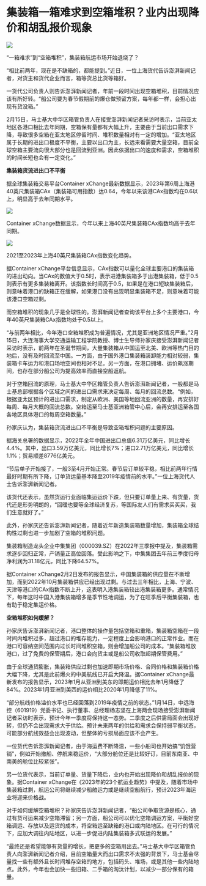 # 集装箱一箱难求到空箱堆积？业内出现降价和胡乱报价现象

![](https://inews.gtimg.com/newsapp_bt/0/15669037899/1000)

“一箱难求”到“空箱堆积”，集装箱航运市场开始退烧了？

“相比前两年，现在是不缺箱的，都能提到。”近日，一位上海货代告诉澎湃新闻记者，对货主和货代企业而言，箱等货总比货等箱好。

一货代公司负责人则告诉澎湃新闻记者，年前一段时间出现空箱堆积，目前情况应该有所好转。“船公司要为春节假期前的爆仓做预留方案，每年都一样，会担心出现有货没箱。”

2月15日，马士基大中华区箱管负责人在接受澎湃新闻记者采访时表示，当前亚太地区各港口相比去年同期，空箱保有量都有大幅上升，主要由于当前出口需求下降，导致很多空箱在亚太地区停留时间、堆积数量相对有一定的增加。“亚太地区属于长期的进出口极度不平衡，主要以出口为主，长远来看需要大量空箱，目前全球空箱主要流向很大部分也是回流到亚洲。因此依据出口的速度和需求，空箱堆积的时间长短也会有一定变化。”

**集装箱货流进出口不平衡**

据全球集装箱交易平台Container
xChange最新数据显示，2023年第6周上海港40英尺集装箱CAx（集装箱可用指数）达0.64，今年以来该港CAx指数均在0.6以上，明显高于去年同期水平。

![](https://inews.gtimg.com/newsapp_bt/0/15669037901/1000)

Container xChange数据显示，今年以来上海40英尺集装箱CAx指数均高于去年同期。

![](https://inews.gtimg.com/newsapp_bt/0/15669037904/1000)

2021至2023年上海40英尺集装箱CAx指数变化趋势。

据Container
xChange平台信息显示，CAx指数可以量化全球主要港口的集装箱的进出动向。当CAx的数值大于0.5时，表示进港集装箱多于出港集装箱，低于0.5则表示有更多集装箱离开。该指数长时间高于0.5，如果是在港口短缺集装箱后，则意味着港口的缺箱正在缓解，如果港口没有出现明显集装箱不足，则意味着可能该港口空箱过剩。

而空箱堆积的现象几乎是全球性的。澎湃新闻记者查询该平台上多个主要港口，今年40英尺集装箱CAx指数均处于0.5以上。

“与前两年相比，今年港口空箱堆积成为普遍情况，尤其是亚洲地区情况严重。”2月15日，大连海事大学交通运输工程学院教授、博士生导师孙家庆接受澎湃新闻记者采访时表示，前两年在圣诞节期间，大量集装箱从中国运至北美、欧洲等热门目的地后，没有及时回流至中国。一方面，由于国外港口集装箱装卸能力相对较弱，集装箱卡车运力和港口场地空间也相对不足。另一方面，在港口拥堵、运价飙涨期间，也存在部分船公司为提高效率而直接空船返航。

对于空箱回流的原理，马士基大中华区箱管负责人告诉澎湃新闻记者，一般都是马士基总部根据各个区域之间的进出口需求来决定每周、每月的回流总数。“例如，根据亚太区预计的进出口需求，制定从欧洲、美国等地回流亚洲的数量，再安排好每周、每月大概的回流总数。空箱运至马士基亚洲箱管中心后，会再安排运至各国各地区具体港口的每周空箱数量。”

孙家庆认为，集装箱货流进出口不平衡是导致空箱堆积问题的主要原因。

据海关总署的数据显示，2022年全年中国进出口总值6.31万亿美元，同比增长4.4%。其中，出口3.59万亿美元，同比增长7%；进口2.71万亿美元，同比增长1.1%；贸易顺差8776亿美元。

“节后单子开始接了，一般3至4月开始正常。春节后订单较平稳，相比前两年行情最好时期有所下降，订单货运量基本降至2019年疫情前的水平。”一位上海货代人士告诉澎湃新闻记者。

该货代还表示，虽然货运行业面临集运运价下跌，但只要订单量上来、有货量，货代还是形势明朗的，“回暖也要等全球经济复苏，等国际友人们有需求买买买，我们生意就好了。”

此外，孙家庆还告诉澎湃新闻记者，随着近年新造集装箱数量增加，集装箱全球结构性过剩也进一步加剧了空箱的堆积问题。

集装箱制造龙头企业中集集团（000039.SZ）在2022年三季报中提及，集装箱需求逐步回归正常，产销量正高位回落。受此影响之下，中集集团去年前三季度归母净利润为31.18亿元，同比下降64.57%。

据Container
xChange2月2日发布的报告显示，中国集装箱的供应量在不断增加，而到2022年10月集装箱供应已经出现过剩。与过去三年相比，上海、宁波、天津等港口的CAx指数不断上升，这表明入港集装箱较出港集装箱更多。通常情况下，每年这时中国入港集装箱增多是季节性地调运，为了在旺季后平衡集装箱，也有助于稳定集运价格。

**空箱堆积如何缓解？**

孙家庆告诉澎湃新闻记者，港口整体的操作量包括空箱和重箱，集装箱空箱在一段时间内堆积过多，超过港口的堆存能力，一定程度上会影响港口的正常作业。而在港口可容纳空间范围内过长时间堆积空箱，则会增加船公司的成本。“集装箱堆放港口，过了免费的保管期后，港口会向货主或是船公司收取超期保管费用。”

由于全球通货膨胀，集装箱供应过剩也加速即期市场价格、合同价格和集装箱价格大幅下降，尤其是此前爆火的中美航线已开启大降温。据Container
xChange最新发布的报告显示，2023年1月从亚洲到美东的即期运价相比去年1月降低了84%。2023年1月亚洲到美西的运价相比2020年1月降低了11%。

“部分航线价格溢价水平也已经回落到2019年疫情之前的状态。”1月14日，中远海控（601919）党委书记、执行董事、总经理杨志坚在上海两会现场接受澎湃新闻记者采访时表示，预计今年一季度将保持这一态势。二季度之后供需局面会出现好转，但仍不会出现需求大于供给。预计未来两年的供给和需求会保持弱平衡状态，可能部分航线效益会出现波动，但整体的亏损局面应该不会产生。

一位货代告诉澎湃新闻记者，由于海运费不断降温，一些小船司也开始搞“饥饿营销”，例如开始撤船、停航来稳运价，“大部分舱位还是比较好订，目前东南亚、中南美的舱位比较紧张”。

另一位货代表示，当前订单量、货量下降后，业内也开始出现降价和胡乱报价的现象。据Container
xChange在《2023年的23个航运业趋势》中提及，随着市场中集装箱过剩，航运公司将继续减少船舶运力或是继续空船航行，预计2023年海运业将迎来价格战。

对于如何缓解空箱堆积？孙家庆告诉澎湃新闻记者，“船公司争取货源是核心，通过有货可运来减少空箱滞留；另一方面，船公司可以优化空箱调运方案，平衡好空箱调运、存放以及运货的成本，将空箱运至缺箱的港口或内陆地区。在可行的情况下，应加大调往内陆地区，以进一步促进内陆集装箱多式联运的发展。”

“最终还是希望能够有货量的增长，把更多的空箱用出去。”马士基大中华区箱管负责人向澎湃新闻记者介绍，目前空箱量大而出口需求不太强的背景下，马士基会尽量找一些有额外且长时间堆存空箱的地方，包括码头、堆场，或是其他一些内陆地点。此外，今年也会加快一些旧箱、二手箱的淘汰计划，以减少一部分保有的箱量。

